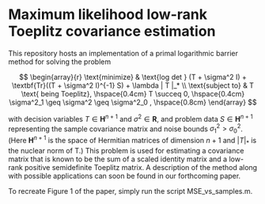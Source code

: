 # Maximum likelihood low-rank Toeplitz covariance estimation
This repository hosts an implementation of a primal logarithmic barrier method for solving the problem

$$
\begin{array}{r}
\text{minimize} & \text{log det } (T + \sigma^2 I) + \textbf{Tr}((T + \sigma^2 I)^{-1} S) + \lambda | T |_* \\
\text{subject to} & T \text{ being Toeplitz}, \hspace{0.4cm} T \succeq 0, \hspace{0.4cm} \sigma^2_1 \geq \sigma^2 \geq \sigma^2_0 , \hspace{0.8cm} 
\end{array}
$$

with decision variables
$T \in \mathbf{H}^{n+1}$ and $\sigma^2 \in \mathbf{R}$,
and problem data
$S \in \mathbf{H}^{n+1}$ representing the sample covariance matrix and noise bounds $\sigma^2_{\text{1}} > \sigma^2_{\text{0}}$.
(Here $\mathbf{H}^{n+1}$ is the space of Hermitian matrices of dimension $n + 1$ and $| T |_*$ is the nuclear norm of T.)
This problem is used for estimating a covariance matrix that is known to be the sum of a scaled identity matrix and a low-rank
positive semidefinite Toeplitz matrix. A description of the method along with possible applications can soon be found in our forthcoming paper.

To recreate Figure 1 of the paper, simply run the script MSE_vs_samples.m.
